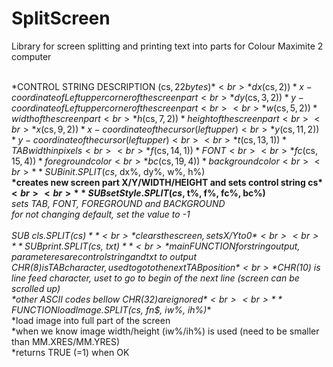 # SplitScreen
Library for screen splitting and printing text into parts for Colour Maximite 2 computer<br><br>
  
*CONTROL STRING DESCRIPTION (cs$, 22 bytes)*<br>
*dx% = STR2BIN(UINT16, LEFT$(cs$, 2))*     x-coordinate of Left upper corner of the screen part<br>
*dy% = STR2BIN(UINT16, MID$(cs$, 3, 2))*   y-coordinate of Left upper corner of the screen part<br>
<br>
*w% = STR2BIN(UINT16, MID$(cs$, 5, 2))*     width of the screen part<br>
*h% = STR2BIN(UINT16, MID$(cs$, 7, 2))*      height of the screen part<br>
<br>
*x% = STR2BIN(UINT16, MID$(cs$, 9, 2))*      x-coordinate of the cursor (left upper)<br>
*y% = STR2BIN(UINT16, MID$(cs$, 11, 2))*   y-coordinate of the cursor (left upper)<br>
<br>
*t% = STR2BIN(UINT8, MID$(cs$, 13, 1))*      TAB width in pixels<br>
<br>
*f% = STR2BIN(UINT8, MID$(cs$, 14, 1))*      FONT<br>
<br>
*fc% = STR2BIN(UINT32, MID$(cs$, 15, 4))*    foreground color<br>
*bc% = STR2BIN(UINT32, MID$(cs$, 19, 4))*    background color<br>
<br>
**SUB init.SPLIT(cs$, dx%, dy%, w%, h%)**<br>
*creates new screen part X/Y/WIDTH/HEIGHT and sets control string cs$*<br>
 <br>
**SUB setStyle.SPLIT(cs$, t%, f%, fc%, bc%)**<br>
*sets TAB, FONT, FOREGROUND and BACKGROUND*<br>
*for not changing default, set the value to -1*<br>
 <br>
**SUB cls.SPLIT(cs$)**<br>
*clears the screen, sets X/Y to 0*<br>
<br>
**SUB print.SPLIT(cs$, txt$)**<br>
*main FUNCTION for string output, parameteres are control string and txt$ to output*<br>
*CHR$(8) is TAB character, used to go to the next TAB position*<br>
*CHR$(10) is line feed character, uset to go to begin of the next line (screen can be scrolled up)*<br>
*other ASCII codes bellow CHR$(32) are ignored*<br>
 <br>
**FUNCTION loadImage.SPLIT(cs$, fn$, iw%, ih%)**<br>
*load image into full part of the screen<br>
*when we know image width/height (iw%/ih%) is used (need to be smaller than MM.XRES/MM.YRES)<br>
*returns TRUE (=1) when OK<br>

